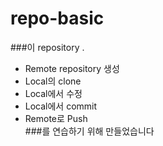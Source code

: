 # repo-basic
###이 repository .
* Remote repository 생성  
* Local의 clone  
* Local에서 수정  
* Local에서 commit  
* Remote로 Push  
###를 연습하기 위해 만들었습니다